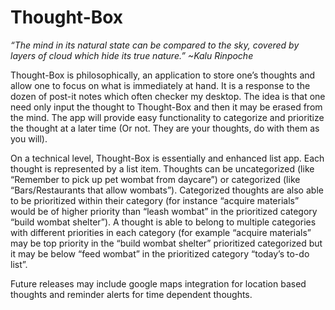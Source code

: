 # Thought-Box
_“The mind in its natural state can be compared to the sky, covered by layers of cloud which hide its true nature.” ~Kalu Rinpoche_

Thought-Box is philosophically, an application to store one’s thoughts and allow one to focus on what is immediately at hand.  It is a response to the dozen of post-it notes which often checker my desktop.  The idea is that one need only input the thought to Thought-Box and then it may be erased from the mind.  The app will provide easy functionality to categorize and prioritize the thought at a later time (Or not.  They are your thoughts, do with them as you will).

On a technical level, Thought-Box is essentially and enhanced list app.  Each thought is represented by a list item.  Thoughts can be uncategorized (like “Remember to pick up pet wombat from daycare”) or categorized (like “Bars/Restaurants that allow wombats”).  Categorized thoughts are also able to be prioritized within their category (for instance “acquire materials” would be of higher priority than “leash wombat” in the prioritized category “build wombat shelter”).  A thought is able to belong to multiple categories with different priorities in each category (for example “acquire materials” may be top priority in the “build wombat shelter” prioritized categorized but it may be below “feed wombat” in the prioritized category “today’s to-do list”. 

Future releases may include google maps integration for location based thoughts and reminder alerts for time dependent thoughts.
